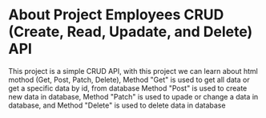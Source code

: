 # About Project Employees CRUD (Create, Read, Upadate, and Delete) API
This project is a simple CRUD API, with this project we can learn about html mothod (Get, Post, Patch, Delete), Method "Get" is used to get all data or get a specific data by id, from database
Method "Post" is used to create new data in database, Method "Patch" is used to upade or change a data in database, and Method "Delete" is used to delete data in database
